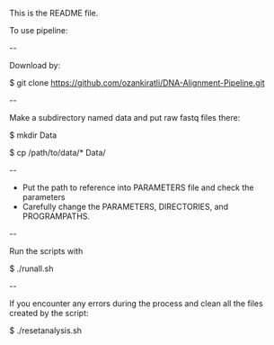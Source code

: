 This is the README file.

To use pipeline:

--

Download by:

$ git clone https://github.com/ozankiratli/DNA-Alignment-Pipeline.git

--

Make a subdirectory named data and put raw fastq files there:

$ mkdir Data

$ cp /path/to/data/* Data/

--

- Put the path to reference into PARAMETERS file and check the parameters
- Carefully change the PARAMETERS, DIRECTORIES, and PROGRAMPATHS.


--

Run the scripts with

$ ./runall.sh 

--

If you encounter any errors during the process and clean all the files created by the script:

$ ./resetanalysis.sh
